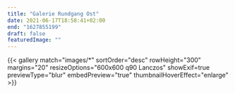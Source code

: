 ```yaml
---
title: "Galerie Rundgang Ost"
date: 2021-06-17T18:58:41+02:00
end: "1627855199"
draft: false
featuredImage: ""
---
```


{{< gallery match="images/*" sortOrder="desc" rowHeight="300" margins="20" resizeOptions="600x600 q90 Lanczos" showExif=true previewType="blur" embedPreview="true" thumbnailHoverEffect="enlarge" >}}



